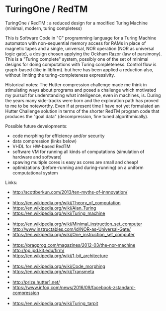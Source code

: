 # TuringOne / RedTM
TuringOne / RedTM : a reduced design for a modified Turing Machine (minimal, modern, turing completess)

This is Software Code in "C" programming language for a Turing Machine
automaton with non-sequential memory access for RAMs in place 
of magnetic tapes and a single, universal, NOR operation 
(NOR as universal logic gate), a design chosen applying the Ockham Razor 
(law of parsimony). This is a "Turing complete" system, possibly 
one of the set of minimal designs for doing computations
with Turing completeness.
Control flow is graph-based (like in libfirm). but here has been applied a reduction also, without limiting the turing-completeness expressivity.

Historical notes:
The Hutter compression challenge made me think in stimulating ways about programs and posed a challenge which motivated my pursuit for understanding what intelligence, even in machines, is.
During the years many side-tracks were born and the exploration path has proved to me to be noteworthy.
Even if at present time I have not yet formulated an Hutter Challenge solution in terms of the shorter RedTM program code that produces the "goal data" (decompression, fine tuned algorithmically).

Possible future developments:
- code morphing for efficiency and/or security
- data compression (links below)
- VHDL for HW-based RedTM
- software VM for running all kinds of computations (simulation of hardware and software)
- spawing multiple cores is easy as cores are small and cheap!
- optimizations (before-running and during-running) on a uniform computational system

Links:
* http://scottberkun.com/2013/ten-myths-of-innnovation/
* 
* https://en.wikipedia.org/wiki/Theory_of_computation
* https://en.wikipedia.org/wiki/Alan_Turing
* https://en.wikipedia.org/wiki/Turing_machine
* 
* https://en.wikipedia.org/wiki/Minimal_instruction_set_computer
* http://www.instructables.com/id/NOR-as-Universal-Gate/
* https://en.wikipedia.org/wiki/One_instruction_set_computer
* 
* https://pragprog.com/magazines/2012-03/the-nor-machine
* http://pp.ipd.kit.edu/firm/
* https://en.wikipedia.org/wiki/1-bit_architecture
* 
* https://en.wikipedia.org/wiki/Code_morphing
* https://en.wikipedia.org/wiki/Transmeta
* 
* http://prize.hutter1.net/
* https://www.infoq.com/news/2016/09/facebook-zstandard-compression
* 
* https://en.wikipedia.org/wiki/Turing_tarpit
